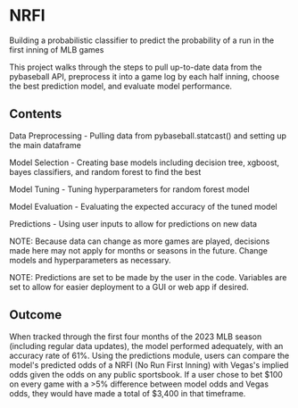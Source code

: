 # NRFI
Building a probabilistic classifier to predict the probability of a run in the first inning of MLB games

This project walks through the steps to pull up-to-date data from the pybaseball API, preprocess it into a game log by each half inning, choose the best prediction model, and evaluate model performance. 

## Contents

Data Preprocessing - Pulling data from pybaseball.statcast() and setting up the main dataframe

Model Selection - Creating base models including decision tree, xgboost, bayes classifiers, and random forest to find the best

Model Tuning - Tuning hyperparameters for random forest model

Model Evaluation - Evaluating the expected accuracy of the tuned model

Predictions - Using user inputs to allow for predictions on new data

NOTE: Because data can change as more games are played, decisions made here may not apply for months or seasons in the future. Change models and hyperparameters as necessary. 

NOTE: Predictions are set to be made by the user in the code. Variables are set to allow for easier deployment to a GUI or web app if desired.

## Outcome

When tracked through the first four months of the 2023 MLB season (including regular data updates), the model performed adequately, with an accuracy rate of 61%. Using the predictions module, users can compare the model's predicted odds of a NRFI (No Run First Inning) with Vegas's implied odds given the odds on any public sportsbook. If a user chose to bet $100 on every game with a >5% difference between model odds and Vegas odds, they would have made a total of $3,400 in that timeframe.
